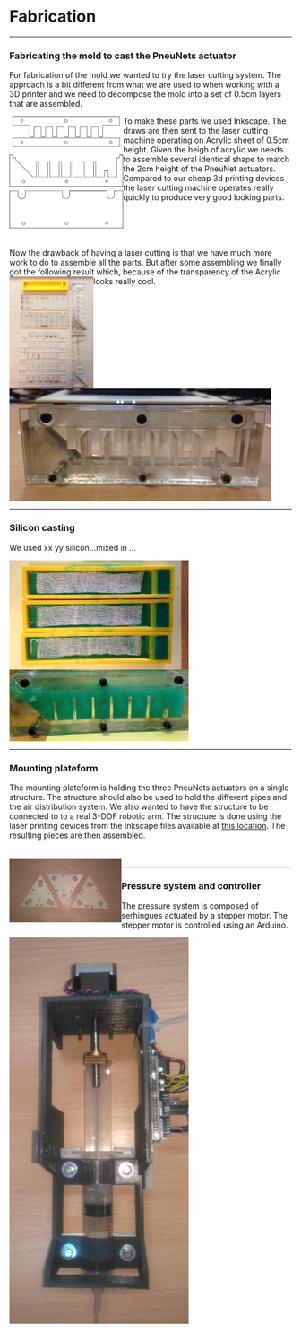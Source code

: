 Fabrication
==================

---
### Fabricating the mold to cast the PneuNets actuator
For fabrication of the mold we wanted to try the laser cutting system. The approach is a bit different from what we are used to when working with a 3D printer and we need to decompose the mold into a set of 0.5cm layers that are assembled. 

<img src="../images/mold_all_sketches.png" align="left" height="200"/>
To make these parts we used Inkscape. The draws are then sent to the laser cutting machine operating on Acrylic sheet of 0.5cm height. Given the heigh of acrylic we needs to assemble several identical shape to match the 2cm height of the PneuNet actuators. Compared to our cheap 3d printing devices the laser cutting machine operates really quickly to produce very good looking parts.  
<br/><br/><br/><br/><br/>

Now the drawback of having a laser cutting is that we have much more work to do to assemble all the parts. But after some assembling we finally got the following result which, because of the transparency of the Acrylic looks really cool.
<img src="../images/mold_all.jpeg" align="left" height="200"/>
<img src="../images/mold4.jpeg" align="middle" height="200" />

---

### Silicon casting
We used xx yy silicon...mixed in ...<br>

<img src="../images/casting3.jpeg" align="left" width="320" />
<img src="../images/casting2.jpeg" align="middle" width="320" />

---  

### Mounting plateform
The mounting plateform is holding the three PneuNets actuators on a single structure. The structure should also be used to hold the different pipes and the air distribution system. We also wanted to have the structure to be connected to to a real 3-DOF robotic arm. The structure is done using the laser printing devices from the Inkscape files available at [this location](design.md). The resulting pieces are then assembled.<br><br><br> <img src="../images/fab1.jpg" align="left" width="200" />

---

### Pressure system and controller

The pressure system is composed of serhingues actuated by a stepper motor. 
The stepper motor is controlled using an Arduino. <br>

<img src="../images/fab2.jpg" align="middle" width="320" />

